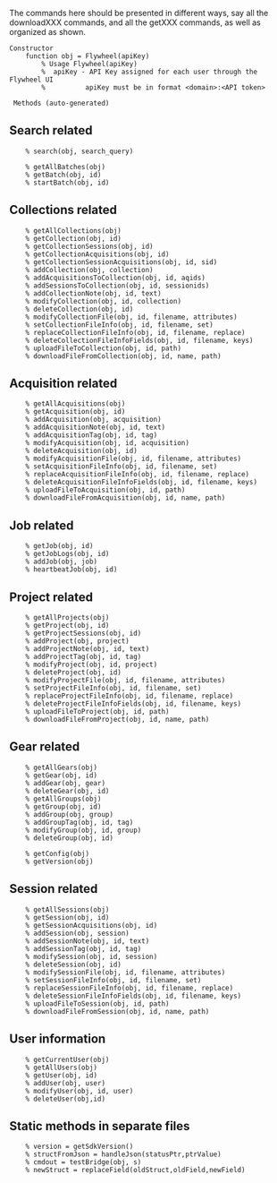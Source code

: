 The commands here should be presented in different ways, say all the downloadXXX commands, and all the getXXX commands, as well as organized as shown.


    Constructor
        function obj = Flywheel(apiKey)
            % Usage Flywheel(apiKey)
            %  apiKey - API Key assigned for each user through the Flywheel UI
            %          apiKey must be in format <domain>:<API token>
            
     Methods (auto-generated)

## Search related
        % search(obj, search_query)

        % getAllBatches(obj)
        % getBatch(obj, id)
        % startBatch(obj, id)

## Collections related
        % getAllCollections(obj)
        % getCollection(obj, id)
        % getCollectionSessions(obj, id)
        % getCollectionAcquisitions(obj, id)
        % getCollectionSessionAcquisitions(obj, id, sid)  
        % addCollection(obj, collection)
        % addAcquisitionsToCollection(obj, id, aqids)
        % addSessionsToCollection(obj, id, sessionids)
        % addCollectionNote(obj, id, text)
        % modifyCollection(obj, id, collection)
        % deleteCollection(obj, id)
        % modifyCollectionFile(obj, id, filename, attributes)
        % setCollectionFileInfo(obj, id, filename, set)
        % replaceCollectionFileInfo(obj, id, filename, replace)  
        % deleteCollectionFileInfoFields(obj, id, filename, keys)
        % uploadFileToCollection(obj, id, path)
        % downloadFileFromCollection(obj, id, name, path)

## Acquisition related
        % getAllAcquisitions(obj)
        % getAcquisition(obj, id)
        % addAcquisition(obj, acquisition)
        % addAcquisitionNote(obj, id, text)
        % addAcquisitionTag(obj, id, tag)
        % modifyAcquisition(obj, id, acquisition)
        % deleteAcquisition(obj, id)
        % modifyAcquisitionFile(obj, id, filename, attributes)
        % setAcquisitionFileInfo(obj, id, filename, set)
        % replaceAcquisitionFileInfo(obj, id, filename, replace)
        % deleteAcquisitionFileInfoFields(obj, id, filename, keys)
        % uploadFileToAcquisition(obj, id, path)
        % downloadFileFromAcquisition(obj, id, name, path)

## Job related
        % getJob(obj, id)
        % getJobLogs(obj, id)
        % addJob(obj, job)  
        % heartbeatJob(obj, id)

## Project related
        % getAllProjects(obj)
        % getProject(obj, id)
        % getProjectSessions(obj, id)
        % addProject(obj, project)
        % addProjectNote(obj, id, text)
        % addProjectTag(obj, id, tag)
        % modifyProject(obj, id, project)
        % deleteProject(obj, id)
        % modifyProjectFile(obj, id, filename, attributes)
        % setProjectFileInfo(obj, id, filename, set)
        % replaceProjectFileInfo(obj, id, filename, replace)
        % deleteProjectFileInfoFields(obj, id, filename, keys)  
        % uploadFileToProject(obj, id, path)
        % downloadFileFromProject(obj, id, name, path)

## Gear related
        % getAllGears(obj)
        % getGear(obj, id)
        % addGear(obj, gear)
        % deleteGear(obj, id)
        % getAllGroups(obj)
        % getGroup(obj, id)
        % addGroup(obj, group)
        % addGroupTag(obj, id, tag)
        % modifyGroup(obj, id, group)
        % deleteGroup(obj, id)

        % getConfig(obj)
        % getVersion(obj)

## Session related
        % getAllSessions(obj)  
        % getSession(obj, id)
        % getSessionAcquisitions(obj, id)
        % addSession(obj, session)
        % addSessionNote(obj, id, text)
        % addSessionTag(obj, id, tag)           
        % modifySession(obj, id, session)   
        % deleteSession(obj, id) 
        % modifySessionFile(obj, id, filename, attributes)
        % setSessionFileInfo(obj, id, filename, set)  
        % replaceSessionFileInfo(obj, id, filename, replace)  
        % deleteSessionFileInfoFields(obj, id, filename, keys)
        % uploadFileToSession(obj, id, path)
        % downloadFileFromSession(obj, id, name, path)

## User information
        % getCurrentUser(obj)
        % getAllUsers(obj)
        % getUser(obj, id)
        % addUser(obj, user)
        % modifyUser(obj, id, user)
        % deleteUser(obj,id)

## Static methods in separate files
        % version = getSdkVersion()
        % structFromJson = handleJson(statusPtr,ptrValue)
        % cmdout = testBridge(obj, s)
        % newStruct = replaceField(oldStruct,oldField,newField)
